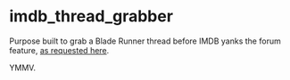 # imdb_thread_grabber

Purpose built to grab a Blade Runner thread before IMDB yanks the forum feature, [as requested here](https://www.reddit.com/r/scifi/comments/5s0iiv/imdb_message_boards_being_removed_long_running/).

YMMV.
